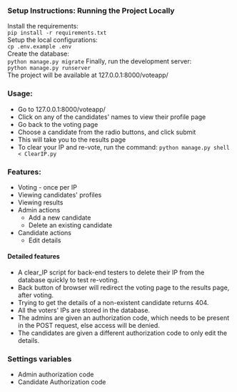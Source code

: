 ### Setup Instructions: Running the Project Locally

Install the requirements:  
`pip install -r requirements.txt`  
Setup the local configurations:  
`cp .env.example .env`  
Create the database:  
`python manage.py migrate` 
Finally, run the development server:  
`python manage.py runserver`  
The project will be available at 127.0.0.1:8000/voteapp/

### Usage:

* Go to 127.0.0.1:8000/voteapp/  
* Click on any of the candidates' names to view their profile page  
* Go back to the voting page
* Choose a candidate from the radio buttons, and click submit  
* This will take you to the results page
* To clear your IP and re-vote, run the command:
`python manage.py shell < ClearIP.py`

### Features:

* Voting - once per IP 
* Viewing candidates' profiles
* Viewing results
* Admin actions
    - Add a new candidate
    - Delete an existing candidate
* Candidate actions
    - Edit details

#### Detailed features

* A clear_IP script for back-end testers to delete their IP from the database quickly to test re-voting.
* Back button of browser will redirect the voting page to the results page, after voting.
* Trying to get the details of a non-existent candidate returns 404.
* All the voters' IPs are stored in the database.
* The admins are given an authorization code, which needs to be present in the POST request, else access will be denied.
* The candidates are given a different authorization code to only edit the details.

### Settings variables

* Admin authorization code
* Candidate Authorization code
